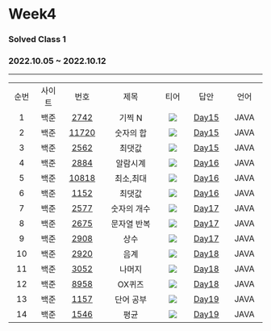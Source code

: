 # Week4
### Solved Class 1
### 2022.10.05 ~ 2022.10.12
---
<div align="center">
  <table>
    <tr>
      <td align="center" width="80px;";>순번</td>
      <td align="center" width="100px;";>사이트</td>
      <td align="center" width="100px;";>번호</td>
      <td align="center" width="300px;";>제목</td>
      <td align="center" width="100px;";>티어</td>
      <td align="center" width="100px;";>답안</td>
      <td align="center" width="100px;";>언어</td>
    </tr>
    <tr>
      <td align="center">
        1
      </td>
      <td align="center">
        백준
      </td>
      <td align="center">
        <a href="https://www.acmicpc.net/problem/2742">
            2742
        </a>
      </td>
      <td align="center">
        기찍 N
      </td>
      <td align="center">
        <sub><img src="https://user-images.githubusercontent.com/81818730/190453883-4d5cb499-dd9d-4f6f-b49f-e2c3d9f96657.png"></sub>
      </td>
      <td align="center">
        <a href="https://github.com/coteordie/Doohyun/blob/main/Study3-SorvledClass1/Week4/Day15/BOJ_2742.java">
            Day15
        </a>
      </td>
      <td align="center">
        JAVA
      </td>
    </tr>
    <tr>
      <td align="center">
        2
      </td>
      <td align="center">
        백준
      </td>
      <td align="center">
        <a href="https://www.acmicpc.net/problem/11720">
            11720
        </a>
      </td>
      <td align="center">
        숫자의 합
      </td>
      <td align="center">
        <sub><img src="https://user-images.githubusercontent.com/81818730/190453883-4d5cb499-dd9d-4f6f-b49f-e2c3d9f96657.png"></sub>
      </td>
      <td align="center">
        <a href="https://github.com/coteordie/Doohyun/blob/main/Study3-SolvedClass1/Week4/Day15/BOJ_11720.java">
            Day15
        </a>
      </td>
      <td align="center">
        JAVA
      </td>
    </tr>
    <tr>
      <td align="center">
        3
      </td>
      <td align="center">
        백준
      </td>
      <td align="center">
        <a href="https://www.acmicpc.net/problem/2562">
            2562
        </a>
      </td>
      <td align="center">
        최댓값
      </td>
      <td align="center">
        <sub><img src="https://user-images.githubusercontent.com/81818730/190453889-3852a30e-37f9-4a73-8622-47247332271d.png"></sub>
      </td>
      <td align="center">
        <a href="https://github.com/coteordie/Doohyun/blob/main/Study3-SolvedClass1/Week4/Day15/BOJ_2562.java">
            Day15
        </a>
      </td>
      <td align="center">
        JAVA
      </td>
    </tr>    
    <tr>
      <td align="center">
        4
      </td>
      <td align="center">
        백준
      </td>
      <td align="center">
        <a href="https://www.acmicpc.net/problem/2884">
            2884
        </a>
      </td>
      <td align="center">
        알람시계
      </td>
      <td align="center">
        <sub><img src="https://user-images.githubusercontent.com/81818730/190453889-3852a30e-37f9-4a73-8622-47247332271d.png"></sub>
      </td>
      <td align="center">
        <a href="https://github.com/coteordie/Doohyun/blob/main/Study3-SolvedClass1/Week4/Day16/BOJ_2884.java">
            Day16
        </a>
      </td>
      <td align="center">
        JAVA
      </td>
    </tr>
    <tr>
      <td align="center">
        5
      </td>
      <td align="center">
        백준
      </td>
      <td align="center">
        <a href="https://www.acmicpc.net/problem/10818">
            10818
        </a>
      </td>
      <td align="center">
        최소,최대
      </td>
      <td align="center">
        <sub><img src="https://user-images.githubusercontent.com/81818730/190453889-3852a30e-37f9-4a73-8622-47247332271d.png"></sub>
      </td>
      <td align="center">
        <a href="https://github.com/coteordie/Doohyun/blob/main/Study3-SolvedClass1/Week4/Day16/BOJ_10818.java">
            Day16
        </a>
      </td>
      <td align="center">
        JAVA
      </td>
    </tr>
    <tr>
      <td align="center">
        6
      </td>
      <td align="center">
        백준
      </td>
      <td align="center">
        <a href="https://www.acmicpc.net/problem/1152">
            1152
        </a>
      </td>
      <td align="center">
        최댓값
      </td>
      <td align="center">
        <sub><img src="https://user-images.githubusercontent.com/81818730/190453896-b9f4c65a-20c7-4a58-b7f1-62d9c01fae84.png"></sub>
      </td>
      <td align="center">
        <a href="https://github.com/coteordie/Doohyun/blob/main/Study3-SolvedClass1/Week4/Day16/BOJ_1152.java">
            Day16
        </a>
      </td>
      <td align="center">
        JAVA
      </td>
    </tr>   
    <tr>
      <td align="center">
        7
      </td>
      <td align="center">
        백준
      </td>
      <td align="center">
        <a href="https://www.acmicpc.net/problem/2577">
            2577
        </a>
      </td>
      <td align="center">
        숫자의 개수
      </td>
      <td align="center">
        <sub><img src="https://user-images.githubusercontent.com/81818730/190453896-b9f4c65a-20c7-4a58-b7f1-62d9c01fae84.png"></sub>
      </td>
      <td align="center">
        <a href="https://github.com/coteordie/Doohyun/blob/main/Study3-SolvedClass1/Week4/Day17/BOJ_2577.java">
            Day17
        </a>
      </td>
      <td align="center">
        JAVA
      </td>
    </tr>   
    <tr>
      <td align="center">
        8
      </td>
      <td align="center">
        백준
      </td>
      <td align="center">
        <a href="https://www.acmicpc.net/problem/2675">
            2675
        </a>
      </td>
      <td align="center">
        문자열 반복
      </td>
      <td align="center">
        <sub><img src="https://user-images.githubusercontent.com/81818730/190453896-b9f4c65a-20c7-4a58-b7f1-62d9c01fae84.png"></sub>
      </td>
      <td align="center">
        <a href="https://github.com/coteordie/Doohyun/blob/main/Study3-SolvedClass1/Week4/Day17/BOJ_2675.java">
            Day17
        </a>
      </td>
      <td align="center">
        JAVA
      </td>
    </tr> 
    <tr>
      <td align="center">
        9
      </td>
      <td align="center">
        백준
      </td>
      <td align="center">
        <a href="https://www.acmicpc.net/problem/2908">
            2908
        </a>
      </td>
      <td align="center">
        상수
      </td>
      <td align="center">
        <sub><img src="https://user-images.githubusercontent.com/81818730/190453896-b9f4c65a-20c7-4a58-b7f1-62d9c01fae84.png"></sub>
      </td>
      <td align="center">
        <a href="https://github.com/coteordie/Doohyun/blob/main/Study3-SolvedClass1/Week4/Day17/BOJ_2908.java">
            Day17
        </a>
      </td>
      <td align="center">
        JAVA
      </td>
    </tr>    
    <tr>
      <td align="center">
        10
      </td>
      <td align="center">
        백준
      </td>
      <td align="center">
        <a href="https://www.acmicpc.net/problem/2920">
            2920
        </a>
      </td>
      <td align="center">
        음계
      </td>
      <td align="center">
        <sub><img src="https://user-images.githubusercontent.com/81818730/190453896-b9f4c65a-20c7-4a58-b7f1-62d9c01fae84.png"></sub>
      </td>
      <td align="center">
        <a href="https://github.com/coteordie/Doohyun/blob/main/Study3-SolvedClass1/Week4/Day18/BOJ_2920.java">
            Day18
        </a>
      </td>
      <td align="center">
        JAVA
      </td>
    </tr>    
    <tr>
      <td align="center">
        11
      </td>
      <td align="center">
        백준
      </td>
      <td align="center">
        <a href="https://www.acmicpc.net/problem/3052">
            3052
        </a>
      </td>
      <td align="center">
        나머지
      </td>
      <td align="center">
        <sub><img src="https://user-images.githubusercontent.com/81818730/190453896-b9f4c65a-20c7-4a58-b7f1-62d9c01fae84.png"></sub>
      </td>
      <td align="center">
        <a href="https://github.com/coteordie/Doohyun/blob/main/Study3-SolvedClass1/Week4/Day18/BOJ_3052.java">
            Day18
        </a>
      </td>
      <td align="center">
        JAVA
      </td>
    </tr>   
    <tr>
      <td align="center">
        12
      </td>
      <td align="center">
        백준
      </td>
      <td align="center">
        <a href="https://www.acmicpc.net/problem/8958">
            8958
        </a>
      </td>
      <td align="center">
        OX퀴즈
      </td>
      <td align="center">
        <sub><img src="https://user-images.githubusercontent.com/81818730/190453896-b9f4c65a-20c7-4a58-b7f1-62d9c01fae84.png"></sub>
      </td>
      <td align="center">
        <a href="https://github.com/coteordie/Doohyun/blob/main/Study3-SolvedClass1/Week4/Day18/BOJ_8958.java">
            Day18
        </a>
      </td>
      <td align="center">
        JAVA
      </td>
    </tr>    
    <tr>
      <td align="center">
        13
      </td>
      <td align="center">
        백준
      </td>
      <td align="center">
        <a href="https://www.acmicpc.net/problem/1157">
            1157
        </a>
      </td>
      <td align="center">
        단어 공부
      </td>
      <td align="center">
        <sub><img src="https://user-images.githubusercontent.com/81818730/190453899-83f0b3c7-268c-4609-95f5-bef98c69f0b4.png"></sub>
      </td>
      <td align="center">
        <a href="https://github.com/coteordie/Doohyun/blob/main/Study3-SolvedClass1/Week4/Day19/BOJ_1157.java">
            Day19
        </a>
      </td>
      <td align="center">
        JAVA
      </td>
    </tr>    
    <tr>
      <td align="center">
        14
      </td>
      <td align="center">
        백준
      </td>
      <td align="center">
        <a href="https://www.acmicpc.net/problem/1546">
            1546
        </a>
      </td>
      <td align="center">
        평균
      </td>
      <td align="center">
        <sub><img src="https://user-images.githubusercontent.com/81818730/190453899-83f0b3c7-268c-4609-95f5-bef98c69f0b4.png"></sub>
      </td>
      <td align="center">
        <a href="https://github.com/coteordie/Doohyun/blob/main/Study3-SolvedClass1/Week4/Day19/BOJ_1546.java">
            Day19
        </a>
      </td>
      <td align="center">
        JAVA
      </td>
    </tr>    
  </table>
</div>

